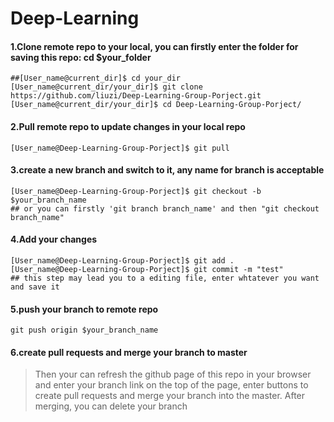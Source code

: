 # Deep-Learning
#### 1.Clone remote repo to your local, you can firstly enter the folder for saving this repo: cd $your_folder
```
##[User_name@current_dir]$ cd your_dir
[User_name@current_dir/your_dir]$ git clone https://github.com/liuzi/Deep-Learning-Group-Porject.git
[User_name@current_dir/your_dir]$ cd Deep-Learning-Group-Porject/
```
#### 2.Pull remote repo to update changes in your local repo
```
[User_name@Deep-Learning-Group-Porject]$ git pull
```
#### 3.create a new branch and switch to it, any name for branch is acceptable
```
[User_name@Deep-Learning-Group-Porject]$ git checkout -b $your_branch_name
## or you can firstly 'git branch branch_name' and then "git checkout branch_name"
```
#### 4.Add your changes
```
[User_name@Deep-Learning-Group-Porject]$ git add .
[User_name@Deep-Learning-Group-Porject]$ git commit -m "test" 
## this step may lead you to a editing file, enter whtatever you want and save it
```
#### 5.push your branch to remote repo
```
git push origin $your_branch_name
```
#### 6.create pull requests and merge your branch to master
>Then your can refresh the github page of this repo in your browser and enter your branch link on the top of the page, enter buttons to create pull requests and merge your branch into the master. After merging, you can delete your branch


